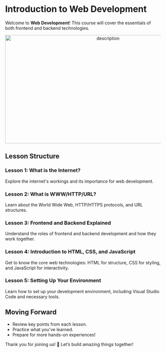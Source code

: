 # **Introduction to Web Development**

Welcome to **Web Development**! This course will cover the essentials of both frontend and backend technologies.

<div align="center">
    <img src="https://miro.medium.com/v2/resize:fit:800/0*M4bxiCIjcTK-2Xr6.jpeg" alt="description" width="650" height="350">
</div>

## **Lesson Structure**

### **Lesson 1: What is the Internet?**
Explore the internet's workings and its importance for web development.

### **Lesson 2: What is WWW/HTTP/URL?**
Learn about the World Wide Web, HTTP/HTTPS protocols, and URL structures.

### **Lesson 3: Frontend and Backend Explained**
Understand the roles of frontend and backend development and how they work together.

### **Lesson 4: Introduction to HTML, CSS, and JavaScript**
Get to know the core web technologies: HTML for structure, CSS for styling, and JavaScript for interactivity.

### **Lesson 5: Setting Up Your Environment**
Learn how to set up your development environment, including Visual Studio Code and necessary tools.

## **Moving Forward**
- Review key points from each lesson.
- Practice what you've learned.
- Prepare for more hands-on experiences!

Thank you for joining us! 🚀 Let’s build amazing things together!

<!--stackedit_data:
eyJoaXN0b3J5IjpbLTE0MjQ1MTU1NjddfQ==
-->